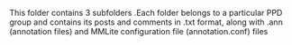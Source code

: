 This folder contains 3 subfolders .Each folder belongs to a particular PPD group and contains its posts and comments in .txt format, along with .ann (annotation files) and MMLite configuration file (annotation.conf) files
